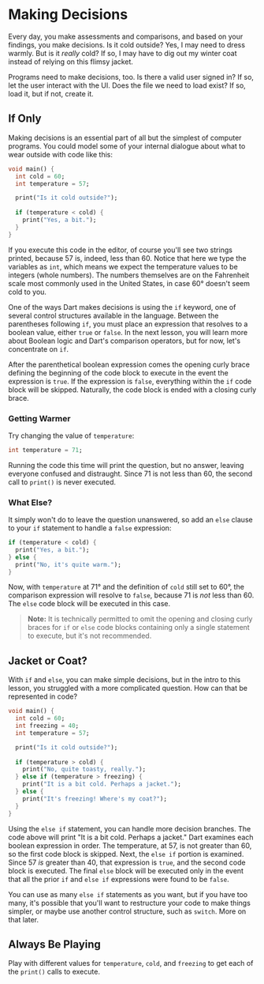 # Making Decisions

Every day, you make assessments and comparisons, and based on your findings, you make decisions. Is it cold outside? Yes, I may need to dress warmly. But is it _really_ cold? If so, I may have to dig out my winter coat instead of relying on this flimsy jacket.

Programs need to make decisions, too. Is there a valid user signed in? If so, let the user interact with the UI. Does the file we need to load exist? If so, load it, but if not, create it.

## If Only
Making decisions is an essential part of all but the simplest of computer programs. You could model some of your internal dialogue about what to wear outside with code like this:

```dart
void main() {
  int cold = 60;
  int temperature = 57;

  print("Is it cold outside?");
  
  if (temperature < cold) {
    print("Yes, a bit.");
  }
}
```

If you execute this code in the editor, of course you'll see two strings printed, because 57 is, indeed, less than 60. Notice that here we type the variables as `int`, which means we expect the temperature values to be integers (whole numbers). The numbers themselves are on the Fahrenheit scale most commonly used in the United States, in case 60&deg; doesn't seem cold to you.

One of the ways Dart makes decisions is using the `if` keyword, one of several control structures available in the language. Between the parentheses following `if`, you must place an expression that resolves to a boolean value, either `true` or `false`. In the next lesson, you will learn more about Boolean logic and Dart's comparison operators, but for now, let's concentrate on `if`.

After the parenthetical boolean expression comes the opening curly brace defining the beginning of the code block to execute in the event the expression is `true`. If the expression is `false`, everything within the `if` code block will be skipped. Naturally, the code block is ended with a closing curly brace.

### Getting Warmer
Try changing the value of `temperature`:

```dart
int temperature = 71;
```

Running the code this time will print the question, but no answer, leaving everyone confused and distraught. Since 71 is not less than 60, the second call to `print()` is never executed.

### What Else?
It simply won't do to leave the question unanswered, so add an `else` clause to your `if` statement to handle a `false` expression:

```dart
if (temperature < cold) {
  print("Yes, a bit.");
} else {
  print("No, it's quite warm.");
}
```

Now, with `temperature` at 71&deg; and the definition of `cold` still set to 60&deg;, the comparison expression will resolve to `false`, because 71 is _not_ less than 60. The `else` code block will be executed in this case.

> **Note:** It is technically permitted to omit the opening and closing curly braces for `if` or `else` code blocks containing only a single statement to execute, but it's not recommended.

## Jacket or Coat?
With `if` and `else`, you can make simple decisions, but in the intro to this lesson, you struggled with a more complicated question. How can that be represented in code?

```dart
void main() {
  int cold = 60;
  int freezing = 40;
  int temperature = 57;

  print("Is it cold outside?");
  
  if (temperature > cold) {
    print("No, quite toasty, really.");
  } else if (temperature > freezing) {
    print("It is a bit cold. Perhaps a jacket.");
  } else {
    print("It's freezing! Where's my coat?");
  }
}
```

Using the `else if` statement, you can handle more decision branches. The code above will print "It is a bit cold. Perhaps a jacket." Dart examines each boolean expression in order. The temperature, at 57, is not greater than 60, so the first code block is skipped. Next, the `else if` portion is examined. Since 57 _is_ greater than 40, that expression is `true`, and the second code block is executed. The final `else` block will be executed only in the event that all the prior `if` and `else if` expressions were found to be `false`.

You can use as many `else if` statements as you want, but if you have too many, it's possible that you'll want to restructure your code to make things simpler, or maybe use another control structure, such as `switch`. More on that later.

## Always Be Playing

Play with different values for `temperature`, `cold`, and `freezing` to get each of the `print()` calls to execute.